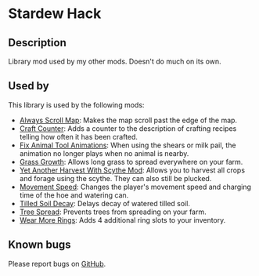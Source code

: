 # Stardew Hack

## Description
Library mod used by my other mods. Doesn't do much on its own.

## Used by
This library is used by the following mods:

* [Always Scroll Map](https://www.nexusmods.com/stardewvalley/mods/2733):                   Makes the map scroll past the edge of the map.
* [Craft Counter](https://www.nexusmods.com/stardewvalley/mods/2739):                       Adds a counter to the description of crafting recipes telling how often it has been crafted.
* [Fix Animal Tool Animations](https://www.nexusmods.com/stardewvalley/mods/3215):          When using the shears or milk pail, the animation no longer plays when no animal is nearby.
* [Grass Growth](https://www.nexusmods.com/stardewvalley/mods/2732):                        Allows long grass to spread everywhere on your farm.
* [Yet Another Harvest With Scythe Mod](https://www.nexusmods.com/stardewvalley/mods/2731): Allows you to harvest all crops and forage using the scythe. They can also still be plucked.
* [Movement Speed](https://www.nexusmods.com/stardewvalley/mods/2736):                      Changes the player's movement speed and charging time of the hoe and watering can.
* [Tilled Soil Decay](https://www.nexusmods.com/stardewvalley/mods/2738):                   Delays decay of watered tilled soil.
* [Tree Spread](https://www.nexusmods.com/stardewvalley/mods/3183):                         Prevents trees from spreading on your farm.
* [Wear More Rings](https://www.nexusmods.com/stardewvalley/mods/3214):                     Adds 4 additional ring slots to your inventory.

## Known bugs
Please report bugs on [GitHub](https://github.com/bcmpinc/StardewHack/issues).
